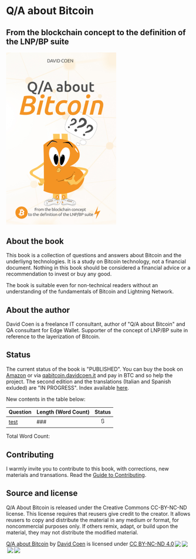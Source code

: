 # Q/A about Bitcoin
## From the blockchain concept to the definition of the LNP/BP suite 
<img src="images/covers/6x9_BW_200 ENGLISH finale.jpg" width=300 alt="Q/A about Bitcoin">

## About the book
This book is a collection of questions and answers about Bitcoin and the underliyng technologies. It is a study on Bitcoin technology, not a financial document.
Nothing in this book should be considered a financial advice or a recommendation to invest or buy any good.

The book is suitable even for non-technical readers without an understanding of the fundamentals of Bitcoin and Lightning Network.

## About the author
David Coen is a freelance IT consultant, author of "Q/A about Bitcoin" and QA consultant for Edge Wallet.
Supporter of the concept of LNP/BP suite in reference to the layerization of Bitcoin.

## Status

The current status of the book is "PUBLISHED". 
You can buy the book on [Amazon](https://www.amazon.com/dp/1697134785) or via [qabitcoin.davidcoen.it](https://qabitcoin.davidcoen.it) and pay in BTC and so help the project.
The second edition and the translations (Italian and Spanish exluded) are "IN PROGRESS".
Index available [here](https://github.com/theDavidCoen/Q-A-about-Bitcoin/blob/master/Contents.md).

New contents in the table below:

| Question | Length (Word Count) |  Status |
|-------|------|:------:|
| [test](#) | ### | :arrows_clockwise: |

Total Word Count: 

## Contributing
I warmly invite you to contribute to this book, with corrections, new materials and transations. Read the [Guide to Contributing](CONTRIBUTING.md).

## Source and license
Q/A About Bitcoin is released under the Creative Commons CC-BY-NC-ND license. This license requires that reusers give credit to the creator. It allows reusers to copy and distribute the material in any medium or format, for noncommercial purposes only. If others remix, adapt, or build upon the material, they may not distribute the modified material.
<p xmlns:dct="http://purl.org/dc/terms/" xmlns:cc="http://creativecommons.org/ns#" class="license-text"><a rel="cc:attributionURL" property="dct:title" href="https://qabitcoin.davidcoen.it">Q/A about Bitcoin</a> by <a rel="cc:attributionURL dct:creator" property="cc:attributionName" href="https://davidcoen.it">David Coen</a> is licensed under <a rel="license" href="https://creativecommons.org/licenses/by-nc-nd/4.0">CC BY-NC-ND 4.0<img style="height:22px!important;margin-left:3px;vertical-align:text-bottom;" src="https://mirrors.creativecommons.org/presskit/icons/cc.svg?ref=chooser-v1" /><img style="height:22px!important;margin-left:3px;vertical-align:text-bottom;" src="https://mirrors.creativecommons.org/presskit/icons/by.svg?ref=chooser-v1" /><img style="height:22px!important;margin-left:3px;vertical-align:text-bottom;" src="https://mirrors.creativecommons.org/presskit/icons/nc.svg?ref=chooser-v1" /><img style="height:22px!important;margin-left:3px;vertical-align:text-bottom;" src="https://mirrors.creativecommons.org/presskit/icons/nd.svg?ref=chooser-v1" /></a></p>

